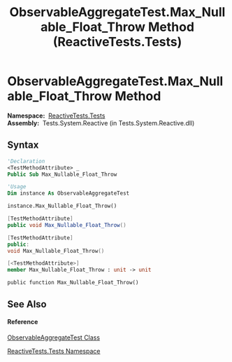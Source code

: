 ﻿---
title: ObservableAggregateTest.Max_Nullable_Float_Throw Method  (ReactiveTests.Tests)
TOCTitle: Max_Nullable_Float_Throw Method
ms:assetid: M:ReactiveTests.Tests.ObservableAggregateTest.Max_Nullable_Float_Throw
ms:mtpsurl: https://msdn.microsoft.com/en-us/library/reactivetests.tests.observableaggregatetest.max_nullable_float_throw(v=VS.103)
ms:contentKeyID: 36620310
ms.date: 06/28/2011
mtps_version: v=VS.103
f1_keywords:
- ReactiveTests.Tests.ObservableAggregateTest.Max_Nullable_Float_Throw
dev_langs:
- CSharp
- JScript
- VB
- FSharp
- c++
---

# ObservableAggregateTest.Max\_Nullable\_Float\_Throw Method

**Namespace:**  [ReactiveTests.Tests](hh289046\(v=vs.103\).md)  
**Assembly:**  Tests.System.Reactive (in Tests.System.Reactive.dll)

## Syntax

``` vb
'Declaration
<TestMethodAttribute> _
Public Sub Max_Nullable_Float_Throw
```

``` vb
'Usage
Dim instance As ObservableAggregateTest

instance.Max_Nullable_Float_Throw()
```

``` csharp
[TestMethodAttribute]
public void Max_Nullable_Float_Throw()
```

``` c++
[TestMethodAttribute]
public:
void Max_Nullable_Float_Throw()
```

``` fsharp
[<TestMethodAttribute>]
member Max_Nullable_Float_Throw : unit -> unit 
```

``` jscript
public function Max_Nullable_Float_Throw()
```

## See Also

#### Reference

[ObservableAggregateTest Class](hh314823\(v=vs.103\).md)

[ReactiveTests.Tests Namespace](hh289046\(v=vs.103\).md)

